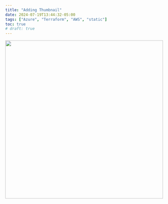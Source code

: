 ```yaml
---
title: "Adding Thumbnail"
date: 2024-07-19T13:44:32-05:00
tags: ["Azure", "Terraform", "AWS", "static"]
toc: true
# draft: true
---
```

<img src="https://i.pinimg.com/originals/ec/d4/8a/ecd48a5d6147e2582bd2d44bba14b41c.jpg" style="width:500px;height:500px;">
